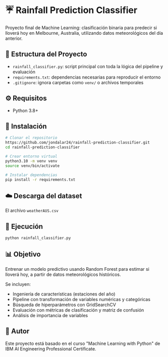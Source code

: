 # ☔ Rainfall Prediction Classifier

Proyecto final de Machine Learning: clasificación binaria para predecir si lloverá hoy en Melbourne, Australia, utilizando datos meteorológicos del día anterior.

## 📁 Estructura del Proyecto

- `rainfall_classifier.py`: script principal con toda la lógica del pipeline y evaluación
- `requirements.txt`: dependencias necesarias para reproducir el entorno
- `.gitignore`: ignora carpetas como `venv/` o archivos temporales

## ⚙️ Requisitos

- Python 3.8+

## 🧪 Instalación

```bash
# Clonar el repositorio
https://github.com/jondalar24/rainfall-prediction-classifier.git
cd rainfall-prediction-classifier

# Crear entorno virtual
python3.10 -m venv venv
source venv/bin/activate

# Instalar dependencias
pip install -r requirements.txt
```
## ☁️ Descarga del dataset

El archivo `weatherAUS.csv`

## 🚀 Ejecución

```bash
python rainfall_classifier.py
```

## 📊 Objetivo

Entrenar un modelo predictivo usando Random Forest para estimar si lloverá hoy, a partir de datos meteorológicos históricos.

Se incluyen:
- Ingeniería de características (estaciones del año)
- Pipeline con transformación de variables numéricas y categóricas
- Búsqueda de hiperparámetros con GridSearchCV
- Evaluación con métricas de clasificación y matriz de confusión
- Análisis de importancia de variables

## 📌 Autor
Este proyecto está basado en el curso "Machine Learning with Python" de IBM AI Engineering Professional Certificate.
